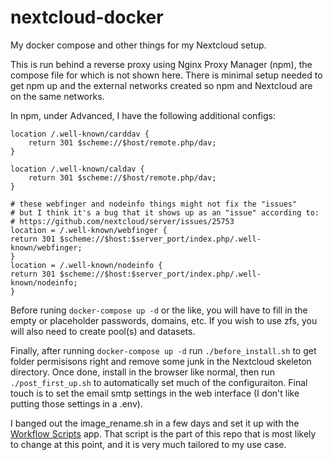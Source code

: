 # nextcloud-docker
My docker compose and other things for my Nextcloud setup.

This is run behind a reverse proxy using Nginx Proxy Manager (npm), the compose file for which is not shown here.
There is minimal setup needed to get npm up and the external networks created so npm and Nextcloud are on the same networks.

In npm, under Advanced, I have the following additional configs:
```
location /.well-known/carddav {
    return 301 $scheme://$host/remote.php/dav;
}

location /.well-known/caldav {
    return 301 $scheme://$host/remote.php/dav;
}

# these webfinger and nodeinfo things might not fix the "issues"
# but I think it's a bug that it shows up as an "issue" according to:
# https://github.com/nextcloud/server/issues/25753
location = /.well-known/webfinger {
return 301 $scheme://$host:$server_port/index.php/.well-known/webfinger;
}
location = /.well-known/nodeinfo {
return 301 $scheme://$host:$server_port/index.php/.well-known/nodeinfo;
}
```

Before runing `docker-compose up -d` or the like, you will have to fill in the empty or placeholder passwords, domains, etc.
If you wish to use zfs, you will also need to create pool(s) and datasets.

Finally, after running `docker-compose up -d` run `./before_install.sh` to get folder permisisons right and remove some junk in the Nextcloud skeleton directory.
Once done, install in the browser like normal, then run `./post_first_up.sh` to automatically set much of the configuraiton. Final touch is to set the email smtp settings in the web interface (I don't like putting those settings in a .env).

I banged out the image_rename.sh in a few days and set it up with the [Workflow Scripts](https://apps.nextcloud.com/apps/workflow_script) app. That script is the part of this repo that is most likely to change at this point, and it is very much tailored to my use case.
